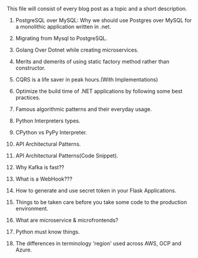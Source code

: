 This file will consist of every blog post as a topic and a short description.

1. PostgreSQL over MySQL: Why we should use Postgres over MySQL for a monolithic application written in .net.

2. Migrating from Mysql to PostgreSQL.

3. Golang Over Dotnet while creating microservices.

4. Merits and demerits of using static factory method rather than constructor.

5. CQRS is a life saver in peak hours.(With Implementations) 

6. Optimize the build time of .NET applications by following some best practices. 

7. Famous algorithmic patterns and their everyday usage. 

8. Python Interpreters types.

9. CPython vs PyPy Interpreter.

10. API Architectural Patterns.

11. API Architectural Patterns(Code Snippet).

12. Why Kafka is fast??

13. What is a WebHook???

14. How to generate and use secret token in your Flask Applications.

15. Things to be taken care before you take some code to the production environment.

16. What are microservice & microfrontends?

17. Python must know things.

18. The differences in terminology 'region' used across AWS, GCP and Azure.

